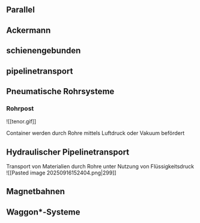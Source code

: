 ## Parallel
## Ackermann

## schienengebunden


## pipelinetransport 
## Pneumatische Rohrsysteme
### Rohrpost 

![[tenor.gif]]

Container werden durch Rohre mittels Luftdruck oder Vakuum befördert
## Hydraulischer Pipelinetransport

Transport von Materialien durch Rohre unter Nutzung von Flüssigkeitsdruck
![[Pasted image 20250916152404.png|299]]
## Magnetbahnen

## Waggon*-Systeme